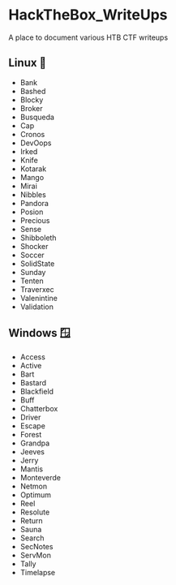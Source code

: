 # HackTheBox_WriteUps

A place to document various HTB CTF writeups

## Linux 🐧

- Bank
- Bashed
- Blocky
- Broker
- Busqueda
- Cap
- Cronos
- DevOops
- Irked
- Knife
- Kotarak
- Mango
- Mirai
- Nibbles
- Pandora
- Posion
- Precious
- Sense
- Shibboleth
- Shocker
- Soccer
- SolidState
- Sunday
- Tenten
- Traverxec
- Valenintine
- Validation

## Windows 🪟

- Access
- Active
- Bart
- Bastard
- Blackfield
- Buff
- Chatterbox
- Driver
- Escape
- Forest
- Grandpa
- Jeeves
- Jerry
- Mantis
- Monteverde
- Netmon
- Optimum
- Reel
- Resolute
- Return
- Sauna
- Search
- SecNotes
- ServMon
- Tally
- Timelapse
